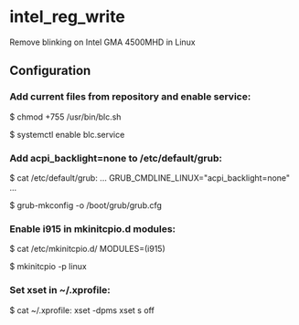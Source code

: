 # intel_reg_write
Remove blinking on Intel GMA 4500MHD in Linux

## Configuration

### Add current files from repository and enable service:

$ chmod +755 /usr/bin/blc.sh

$ systemctl enable blc.service

### Add acpi_backlight=none to /etc/default/grub:

$ cat /etc/default/grub:
...
GRUB_CMDLINE_LINUX="acpi_backlight=none"
...

$ grub-mkconfig -o /boot/grub/grub.cfg

### Enable i915 in mkinitcpio.d modules:

$ cat /etc/mkinitcpio.d/
MODULES=(i915)

$ mkinitcpio -p linux

### Set xset in ~/.xprofile:

$ cat ~/.xprofile:
xset -dpms
xset s off
